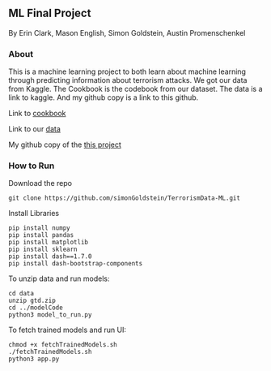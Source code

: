 ML Final Project
----
By Erin Clark, Mason English, Simon Goldstein, Austin Promenschenkel

### About
This is a machine learning project to both learn about machine learning through predicting information about terrorism attacks.
We got our data from Kaggle. The Cookbook is the codebook from our dataset. The data is a link to kaggle. And my github copy is a link to this github. 

Link to [cookbook](https://start.umd.edu/gtd/downloads/Codebook.pdf)                                        
                                                                                                            
Link to our [data](https://www.kaggle.com/START-UMD/gtd)                                                    
                                                                                                            
My github copy of the [this project](https://github.com/simonGoldstein/TerrorismData-ML/blob/master/gtd.zip)

### How to Run

Download the repo

    git clone https://github.com/simonGoldstein/TerrorismData-ML.git

Install Libraries
    
    pip install numpy
    pip install pandas
    pip install matplotlib
    pip install sklearn
    pip install dash==1.7.0
    pip install dash-bootstrap-components

To unzip data and run models:
    
    cd data
    unzip gtd.zip
    cd ../modelCode
    python3 model_to_run.py

To fetch trained models and run UI:

    chmod +x fetchTrainedModels.sh
    ./fetchTrainedModels.sh
    python3 app.py